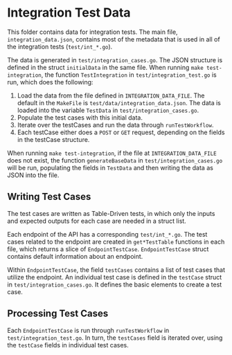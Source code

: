 # Integration Test Data
This folder contains data for integration tests. The main file, `integration_data.json`, contains most of the metadata that is used in all of the integration tests (`test/int_*.go`).

The data is generated in `test/integration_cases.go`. The JSON structure is defined in the struct `initialData` in the same file. When running `make test-integration`, the function `TestIntegration` in `test/integration_test.go` is run, which does the following:
1. Load the data from the file defined in `INTEGRATION_DATA_FILE`. The default in the `MakeFile` is `test/data/integration_data.json`. The data is loaded into the variable `TestData` in `test/integration_cases.go`.
2. Populate the test cases with this initial data.
3. Iterate over the testCases and run the data through `runTestWorkflow`.
4. Each testCase either does a `POST` or `GET` request, depending on the fields in the testCase structure.

When running `make test-integration`, if the file at `INTEGRATION_DATA_FILE` does not exist, the function `generateBaseData` in `test/integration_cases.go` will be run, populating the fields in `TestData` and then writing the data as JSON into the file.

## Writing Test Cases
The test cases are written as Table-Driven tests, in which only the inputs and expected outputs for each case are needed in a struct list.

Each endpoint of the API has a corresponding `test/int_*.go`.
The test cases related to the endpoint are created in `get*TestTable` functions in each file, which returns a slice of `EndpointTestCase`. 
`EndpointTestCase` struct contains default information about an endpoint.

Within `EndpointTestCase`, the field `testCases` contains a list of test cases that utilize the endpoint.
An individual test case is defined in the `testCase` struct in `test/integration_cases.go`. It defines the basic elements to create a test case.

## Processing Test Cases
Each `EndpointTestCase` is run through `runTestWorkflow` in `test/integration_test.go`. In turn, the `testCases` field is iterated over, using the `testCase` fields in individual test cases.
